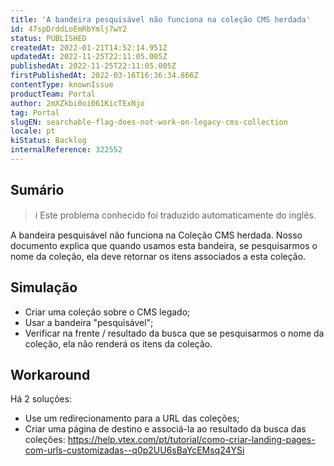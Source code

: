 ```yaml
---
title: 'A bandeira pesquisável não funciona na coleção CMS herdada'
id: 47spDrddLoEmRbYmlj7wY2
status: PUBLISHED
createdAt: 2022-01-21T14:52:14.951Z
updatedAt: 2022-11-25T22:11:05.005Z
publishedAt: 2022-11-25T22:11:05.005Z
firstPublishedAt: 2022-03-16T16:36:34.866Z
contentType: knownIssue
productTeam: Portal
author: 2mXZkbi0oi061KicTExNjo
tag: Portal
slugEN: searchable-flag-does-not-work-on-legacy-cms-collection
locale: pt
kiStatus: Backlog
internalReference: 322552
---
```


## Sumário

>ℹ️ Este problema conhecido foi traduzido automaticamente do inglês.


A bandeira pesquisável não funciona na Coleção CMS herdada. Nosso documento explica que quando usamos esta bandeira, se pesquisarmos o nome da coleção, ela deve retornar os itens associados a esta coleção.



## Simulação


- Criar uma coleção sobre o CMS legado;
- Usar a bandeira "pesquisável";
- Verificar na frente / resultado da busca que se pesquisarmos o nome da coleção, ela não renderá os itens da coleção.



## Workaround


Há 2 soluções:
- Use um redirecionamento para a URL das coleções;
- Criar uma página de destino e associá-la ao resultado da busca das coleções: https://help.vtex.com/pt/tutorial/como-criar-landing-pages-com-urls-customizadas--q0p2UU6sBaYcEMsq24YSi

